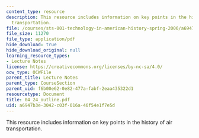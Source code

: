 ```yaml
---
content_type: resource
description: This resource includes information on key points in the history of air
  transportation.
file: /courses/sts-001-technology-in-american-history-spring-2006/a6947b3e3042c03f016a46f54e1f7e5d_04_24_outline.pdf
file_size: 11270
file_type: application/pdf
hide_download: true
hide_download_original: null
learning_resource_types:
- Lecture Notes
license: https://creativecommons.org/licenses/by-nc-sa/4.0/
ocw_type: OCWFile
parent_title: Lecture Notes
parent_type: CourseSection
parent_uid: f6b00e62-0e82-477a-fabf-2eaa435322d1
resourcetype: Document
title: 04_24_outline.pdf
uid: a6947b3e-3042-c03f-016a-46f54e1f7e5d
---
```

This resource includes information on key points in the history of air transportation.